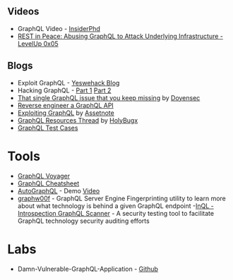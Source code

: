 ## Videos
- GraphQL Video - [InsiderPhd](https://www.youtube.com/watch?v=GlvNwhq-uBg)
- [REST in Peace: Abusing GraphQL to Attack Underlying Infrastructure - LevelUp 0x05](https://www.youtube.com/watch?v=NPDp7GHmMa0)

## Blogs
- Exploit GraphQL - [Yeswehack Blog](https://blog.yeswehack.com/yeswerhackers/how-exploit-graphql-endpoint-bug-bounty/)
- Hacking GraphQL - [Part 1](https://infosecwriteups.com/hacking-graphql-for-fun-and-profit-part-1-understanding-graphql-basics-72bb3dd22efa) [Part 2](https://infosecwriteups.com/hacking-graphql-for-fun-and-profit-part-2-methodology-and-examples-5992093bcc24)
- [That single GraphQL issue that you keep missing](https://blog.doyensec.com/2021/05/20/graphql-csrf.html) by [Doyensec](https://www.doyensec.com/)
- [Reverse engineer a GraphQL API](https://swizec.com/blog/reverse-engineer-a-graphql-api-to-automate-love-notes-codewithswiz-24)
- [Exploiting GraphQL](https://blog.assetnote.io/2021/08/29/exploiting-graphql/) by [Assetnote](https://assetnote.io/)
- [GraphQL Resources Thread](https://twitter.com/holybugx/status/1441460070387261440?s=21) by [HolyBugx](https://twitter.com/HolyBugx)
- [GraphQL Test Cases](https://anmolksachan.github.io/graphql/)

# Tools
- [GraphQL Voyager](https://apis.guru/graphql-voyager/)
- [GraphQL Cheatsheet](https://devhints.io/graphql)
- [AutoGraphQL](https://graphql-dashboard.herokuapp.com/) -  Demo [Video ](https://www.youtube.com/watch?v=JJmufWfVvyU)
- [graphw00f](https://github.com/dolevf/graphw00f) - GraphQL Server Engine Fingerprinting utility to learn more about what technology is behind a given GraphQL endpoint
-[InQL - Introspection GraphQL Scanner](https://portswigger.net/bappstore/296e9a0730384be4b2fffef7b4e19b1f) - A security testing tool to facilitate GraphQL technology security auditing efforts

# Labs
- Damn-Vulnerable-GraphQL-Application - [Github](https://github.com/dolevf/Damn-Vulnerable-GraphQL-Application)
